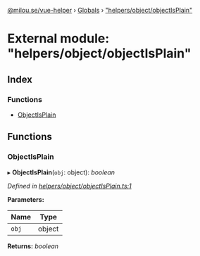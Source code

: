 [@milou.se/vue-helper](../README.md) › [Globals](../globals.md) › ["helpers/object/objectIsPlain"](_helpers_object_objectisplain_.md)

# External module: "helpers/object/objectIsPlain"

## Index

### Functions

* [ObjectIsPlain](_helpers_object_objectisplain_.md#objectisplain)

## Functions

###  ObjectIsPlain

▸ **ObjectIsPlain**(`obj`: object): *boolean*

*Defined in [helpers/object/objectIsPlain.ts:1](https://github.com/milou-se/milou-vue-helper/blob/1661c8d/src/helpers/object/objectIsPlain.ts#L1)*

**Parameters:**

Name | Type |
------ | ------ |
`obj` | object |

**Returns:** *boolean*
